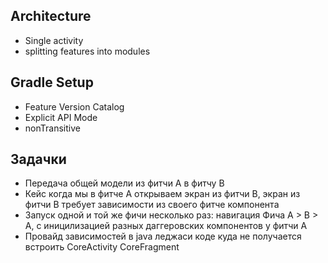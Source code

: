 ## Architecture
- Single activity
- splitting features into modules

## Gradle Setup
- Feature Version Catalog
- Explicit API Mode
- nonTransitive

## Задачки
- Передача общей модели из фитчи A в фитчу B
- Кейс когда мы в фитче A открываем экран из фитчи B, экран из фитчи B
  требует зависимости из своего фитче компонента
- Запуск одной и той же фичи несколько раз: навигация Фича A > B > A, с иницилизацией разных 
даггеровских компонентов у фитчи A
- Провайд зависимостей в java леджаси коде куда не получается встроить 
CoreActivity CoreFragment
